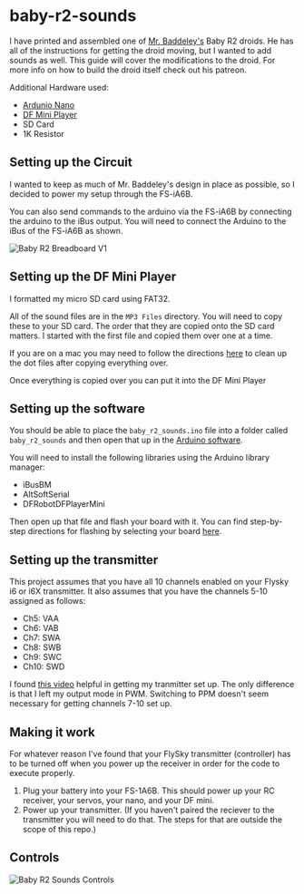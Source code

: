 # baby-r2-sounds

I have printed and assembled one of [Mr. Baddeley's](https://www.patreon.com/mrbaddeley) Baby R2 droids. He has all of the instructions for getting the droid moving, but I wanted to add sounds as well. This guide will cover the modifications to the droid. For more info on how to build the droid itself check out his patreon.

Additional Hardware used:

- [Ardunio Nano](https://store-usa.arduino.cc/products/arduino-nano?selectedStore=us)
- [DF Mini Player](https://www.dfrobot.com/product-1121.html)
- SD Card
- 1K Resistor

## Setting up the Circuit

I wanted to keep as much of Mr. Baddeley's design in place as possible, so I decided to power my setup through the FS-iA6B.

You can also send commands to the arduino via the FS-iA6B by connecting the arduino to the iBus output. You will need to connect the Arduino to the iBus of the FS-iA6B as shown.

![Baby R2 Breadboard V1](https://user-images.githubusercontent.com/39142975/149836900-255352c2-a780-4506-a653-6cfbed98c6dc.png)

## Setting up the DF Mini Player
I formatted my micro SD card using FAT32.

All of the sound files are in the `MP3 Files` directory. You will need to copy these to your SD card. The order that they are copied onto the SD card matters. I started with the first file and copied them over one at a time.

If you are on a mac you may need to follow the directions [here](https://wiki.dfrobot.com/DFPlayer_Mini_SKU_DFR0299#target_6) to clean up the dot files after copying everything over.

Once everything is copied over you can put it into the DF Mini Player

## Setting up the software

You should be able to place the `baby_r2_sounds.ino` file into a folder called `baby_r2_sounds` and then open that up in the [Arduino software](https://www.arduino.cc/en/software).

You will need to install the following libraries using the Arduino library manager:
- iBusBM
- AltSoftSerial
- DFRobotDFPlayerMini

Then open up that file and flash your board with it. You can find step-by-step directions for flashing by selecting your board [here](https://www.arduino.cc/en/Guide).

## Setting up the transmitter

This project assumes that you have all 10 channels enabled on your Flysky i6 or i6X transmitter. It also assumes that you have the channels 5-10 assigned as follows:

- Ch5: VAA
- Ch6: VAB
- Ch7: SWA
- Ch8: SWB
- Ch9: SWC
- Ch10: SWD

I found [this video](https://www.youtube.com/watch?v=ZwM_AoKfoj0) helpful in getting my tranmitter set up. The only difference is that I left my output mode in PWM. Switching to PPM doesn't seem necessary for getting channels 7-10 set up.

## Making it work

For whatever reason I've found that your FlySky transmitter (controller) has to be turned off when you power up the receiver in order for the code to execute properly.

1. Plug your battery into your FS-1A6B. This should power up your RC receiver, your servos, your nano, and your DF mini.
2. Power up your transmitter. (If you haven't paired the reciever to the transmitter you will need to do that. The steps for that are outside the scope of this repo.)

## Controls
![Baby R2 Sounds Controls](https://user-images.githubusercontent.com/39142975/149840752-1e6b11ea-07b3-4312-a17c-db5ac8ca2787.png)

